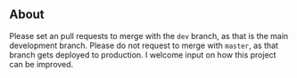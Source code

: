 
## About

Please set an pull requests to merge with the `dev` branch, as that is the main development branch. Please do not request to merge with `master`, as that branch gets deployed to production. I welcome input on how this project can be improved. 
